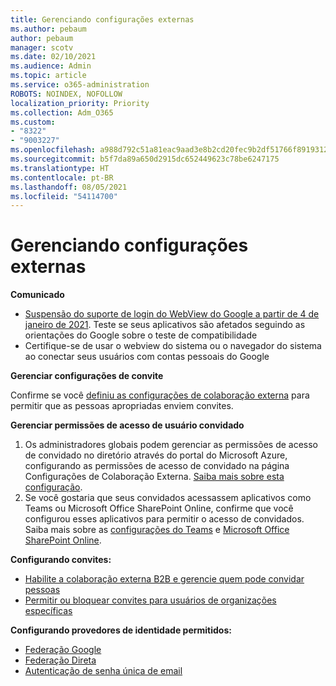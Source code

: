```yaml
---
title: Gerenciando configurações externas
ms.author: pebaum
author: pebaum
manager: scotv
ms.date: 02/10/2021
ms.audience: Admin
ms.topic: article
ms.service: o365-administration
ROBOTS: NOINDEX, NOFOLLOW
localization_priority: Priority
ms.collection: Adm_O365
ms.custom:
- "8322"
- "9003227"
ms.openlocfilehash: a988d792c51a81eac9aad3e8b2cd20fec9b2df51766f8919312e933a806e47ef
ms.sourcegitcommit: b5f7da89a650d2915dc652449623c78be6247175
ms.translationtype: HT
ms.contentlocale: pt-BR
ms.lasthandoff: 08/05/2021
ms.locfileid: "54114700"
---
```

# <a name="managing-external-settings"></a>Gerenciando configurações externas

**Comunicado**

- [Suspensão do suporte de login do WebView do Google a partir de 4 de janeiro de 2021](https://docs.microsoft.com/azure/active-directory/external-identities/google-federation?WT.mc_id=Portal-Microsoft_Azure_Support#deprecation-of-webview-sign-in-support). Teste se seus aplicativos são afetados seguindo as orientações do Google sobre o teste de compatibilidade
- Certifique-se de usar o webview do sistema ou o navegador do sistema ao conectar seus usuários com contas pessoais do Google

**Gerenciar configurações de convite**

Confirme se você [definiu as configurações de colaboração externa](https://docs.microsoft.com/azure/active-directory/external-identities/delegate-invitations?WT.mc_id=Portal-Microsoft_Azure_Support) para permitir que as pessoas apropriadas enviem convites.

**Gerenciar permissões de acesso de usuário convidado**

1. Os administradores globais podem gerenciar as permissões de acesso de convidado no diretório através do portal do Microsoft Azure, configurando as permissões de acesso de convidado na página Configurações de Colaboração Externa. [Saiba mais sobre esta configuração](https://docs.microsoft.com/azure/active-directory/fundamentals/users-default-permissions?WT.mc_id=Portal-Microsoft_Azure_Support).
2. Se você gostaria que seus convidados acessassem aplicativos como Teams ou Microsoft Office SharePoint Online, confirme que você configurou esses aplicativos para permitir o acesso de convidados. Saiba mais sobre as [configurações do Teams](https://docs.microsoft.com/microsoftteams/guest-access?WT.mc_id=Portal-Microsoft_Azure_Support) e [Microsoft Office SharePoint Online](https://docs.microsoft.com/sharepoint/external-sharing-overview?WT.mc_id=Portal-Microsoft_Azure_Support).

**Configurando convites:**

- [Habilite a colaboração externa B2B e gerencie quem pode convidar pessoas](https://docs.microsoft.com/azure/active-directory/b2b/delegate-invitations?WT.mc_id=Portal-Microsoft_Azure_Support)
- [Permitir ou bloquear convites para usuários de organizações específicas](https://docs.microsoft.com/azure/active-directory/b2b/allow-deny-list?WT.mc_id=Portal-Microsoft_Azure_Support)

**Configurando provedores de identidade permitidos:**

- [Federação Google](https://docs.microsoft.com/azure/active-directory/b2b/google-federation?WT.mc_id=Portal-Microsoft_Azure_Support)
- [Federação Direta](https://docs.microsoft.com/azure/active-directory/b2b/direct-federation?WT.mc_id=Portal-Microsoft_Azure_Support)
- [Autenticação de senha única de email](https://docs.microsoft.com/azure/active-directory/b2b/one-time-passcode?WT.mc_id=Portal-Microsoft_Azure_Support)
